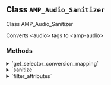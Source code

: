 ## Class `AMP_Audio_Sanitizer`

Class AMP_Audio_Sanitizer

Converts &lt;audio&gt; tags to &lt;amp-audio&gt;

### Methods
<details>
<summary>`get_selector_conversion_mapping`</summary>

```php
public get_selector_conversion_mapping()
```

Get mapping of HTML selectors to the AMP component selectors which they may be converted into.


</details>
<details>
<summary>`sanitize`</summary>

```php
public sanitize()
```

Sanitize the &lt;audio&gt; elements from the HTML contained in this instance&#039;s Dom\Document.


</details>
<details>
<summary>`filter_attributes`</summary>

```php
private filter_attributes( $attributes )
```

&quot;Filter&quot; HTML attributes for &lt;amp-audio&gt; elements.


</details>
